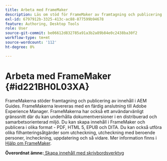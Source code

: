 ```yaml
---
title: Arbeta med FrameMaker
description: Läs om stöd för FrameMaker av framtagning och publicering av innehåll i AEM Guides.
exl-id: 6797912b-3325-413c-ac88-877599b94678
feature: Authoring, Desktop Tools
role: User
source-git-commit: be06612d832785a91a3b2a89b84e0c2438ba30f2
workflow-type: tm+mt
source-wordcount: '112'
ht-degree: 0%

---
```


# Arbeta med FrameMaker {#id221BH0L03XA}

FrameMakerna stöder framtagning och publicering av innehåll i AEM Guides. FrameMakerna levereras med en färdig anslutning till Adobe Experience Manager. FrameMakerna har också ett användarvänligt gränssnitt där du kan underhålla dokumentversioner i en distribuerad och samarbetsorienterad miljö. Du kan skapa innehåll i FrameMaker och publicera i olika format - PDF, HTML 5, EPUB och DITA. Du kan också utföra olika filhanteringsåtgärder som utcheckning, utcheckning med beroende personer, incheckning, uppdatering och så vidare. Mer information finns i [Hjälp om FrameMaker](https://help.adobe.com/en_US/framemaker/using/index.html).

**Överordnat ämne:**[ Skapa innehåll med skrivbordsverktyg](author-desktop-tools.md)
